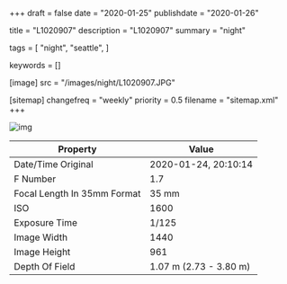 +++
draft = false
date = "2020-01-25"
publishdate = "2020-01-26"

title = "L1020907"
description = "L1020907"
summary = "night"

tags = [
    "night",
    "seattle",
]

keywords = []

[image]
    src = "/images/night/L1020907.JPG"

[sitemap]
    changefreq = "weekly"
    priority = 0.5
    filename = "sitemap.xml"
+++


![img](/images/night/L1020907.JPG)

Property | Value
---------|------
Date/Time Original              | 2020-01-24, 20:10:14
F Number                        | 1.7
Focal Length In 35mm Format     | 35 mm
ISO                             | 1600
Exposure Time                   | 1/125
Image Width                     | 1440
Image Height                    | 961
Depth Of Field                  | 1.07 m (2.73 - 3.80 m)
